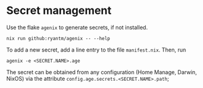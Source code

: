 # Secret management

Use the flake `agenix` to generate secrets, if not installed.

```
nix run github:ryantm/agenix -- --help
```

To add a new secret, add a line entry to the file `manifest.nix`. Then, run

```
agenix -e <SECRET.NAME>.age
```

The secret can be obtained from any configuration (Home Manage, Darwin, NixOS) via the attribute `config.age.secrets.<SECRET.NAME>.path`;
